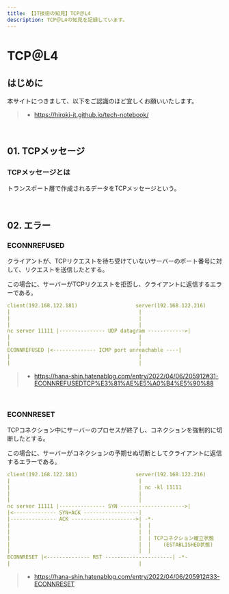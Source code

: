 ```yaml
---
title: 【IT技術の知見】TCP＠L4
description: TCP＠L4の知見を記録しています。
---
```


# TCP＠L4

## はじめに

本サイトにつきまして、以下をご認識のほど宜しくお願いいたします。

> - https://hiroki-it.github.io/tech-notebook/

<br>

## 01. TCPメッセージ

### TCPメッセージとは

トランスポート層で作成されるデータをTCPメッセージという。

<br>

## 02. エラー

### ECONNREFUSED

クライアントが、TCPリクエストを待ち受けていないサーバーのポート番号に対して、リクエストを送信したとする。

この場合に、サーバーがTCPリクエストを拒否し、クライアントに返信するエラーである。

```yaml
client(192.168.122.181)                   server(192.168.122.216)
|                                          |
|                                          |
|                                          |
nc server 11111 |--------------- UDP datagram ------------>|
|                                          |
|                                          |
ECONNREFUSED |<-------------- ICMP port unreachable ----|
|                                          |
|                                          |
```

> - https://hana-shin.hatenablog.com/entry/2022/04/06/205912#31-ECONNREFUSEDTCP%E3%81%AE%E5%A0%B4%E5%90%88

<br>

### ECONNRESET

TCPコネクション中にサーバーのプロセスが終了し、コネクションを強制的に切断したとする。

この場合に、サーバーがコネクションの予期せぬ切断としてクライアントに返信するエラーである。

```yaml
client(192.168.122.181)                   server(192.168.122.216)
|                                          |
|                                          | nc -kl 11111
|                                          |
|                                          |
nc server 11111 |--------------- SYN --------------------->|
|<-------------- SYN+ACK ------------------|
|--------------- ACK --------------------->| -*-
|                                          |  |
|                                          |  |
|                                          |  | TCPコネクション確立状態
|                                          |  |    (ESTABLISHED状態)
|                                          |  |
ECONNRESET |<-------------- RST ----------------------| -*-
|                                          |
```

> - https://hana-shin.hatenablog.com/entry/2022/04/06/205912#33-ECONNRESET

<br>
